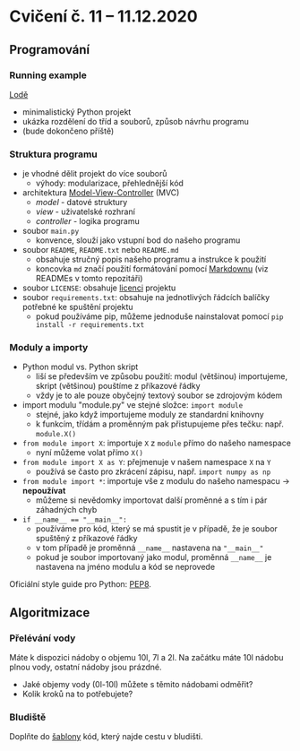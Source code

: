 # Cvičení č. 11 – 11.12.2020

## Programování

### Running example
[Lodě](lode)

- minimalistický Python projekt
- ukázka rozdělení do tříd a souborů, způsob návrhu programu
- (bude dokončeno příště)

### Struktura programu

- je vhodné dělit projekt do více souborů
  - výhody: modularizace, přehlednější kód
- architektura [Model-View-Controller](https://cs.wikipedia.org/wiki/Model-view-controller) (MVC)
  - *model* - datové struktury
  - *view* - uživatelské rozhraní
  - *controller* - logika programu
- soubor `main.py`
  - konvence, slouží jako vstupní bod do našeho programu
- soubor `README`, `README.txt` nebo `README.md`
  - obsahuje stručný popis našeho programu a instrukce k použití
  - koncovka `md` značí použití formátování pomocí [Markdownu](https://cs.wikipedia.org/wiki/Markdown) (viz READMEs v tomto repozitáři) 
- soubor `LICENSE`: obsahuje [licenci](https://choosealicense.com) projektu
- soubor `requirements.txt`: obsahuje na jednotlivých řádcích balíčky potřebné ke spuštění projektu
  - pokud používáme pip, můžeme jednoduše nainstalovat pomocí `pip install -r requirements.txt`

### Moduly a importy
- Python modul vs. Python skript
  - liší se především ve způsobu použití: modul (většinou) importujeme, skript (většinou) pouštíme z příkazové řádky
  - vždy je to ale pouze obyčejný textový soubor se zdrojovým kódem
- import modulu "module.py" ve stejné složce: `import module`
  - stejné, jako když importujeme moduly ze standardní knihovny
  - k funkcím, třídám a proměnným pak přistupujeme přes tečku: např. `module.X()`
- `from module import X`: importuje `X` z `module` přímo do našeho namespace
  - nyní můžeme volat přímo `X()`
- `from module import X as Y`: přejmenuje v našem namespace `X` na `Y`
  - používá se často pro zkrácení zápisu, např. `import numpy as np`
- `from module import *`: importuje vše z modulu do našeho namespacu → **nepoužívat**
  - můžeme si nevědomky importovat další proměnné a s tím i pár záhadných chyb
- `if __name__ == "__main__":`
  - používáme pro kód, který se má spustit je v případě, že je soubor spuštěný z příkazové řádky
  - v tom případě je proměnná `__name__` nastavena na `"__main__"`
  - pokud je soubor importovaný jako modul, proměnná `__name__` je nastavena na jméno modulu a kód se neprovede

Oficiální style guide pro Python: [PEP8](https://www.python.org/dev/peps/pep-0008/).


## Algoritmizace

### Přelévání vody
Máte k dispozici nádoby o objemu 10l, 7l a 2l. Na začátku máte 10l nádobu plnou vody, ostatní nádoby jsou prázdné.

- Jaké objemy vody (0l-10l) můžete s těmito nádobami odměřit?
- Kolik kroků na to potřebujete?

### Bludiště
Doplňte do [šablony](maze_template.py) kód, který najde cestu v bludišti.